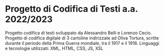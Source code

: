 # Progetto di Codifica di Testi a.a. 2022/2023
Progetto codifica di testi sviluppato da Alessandro Belli e Lorenzo Cecio.
Progetto di codifica digitale di 3 cartoline indirizzate ad Oliva Tortura, scritte durante il periodo della Prima Guerra mondiale, tra il 1917 e il 1918.
Linguaggi e tecnologie utilizzati: XML, HTML, CSS, JS, XSL
